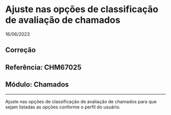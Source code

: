 # Ajuste nas opções de classificação de avaliação de chamados
16/06/2023
## Correção
## Referência: CHM67025
## Módulo: Chamados
***

Ajuste nas opções de classificação de avaliação de chamados para que sejam listadas as opções conforme o perfil do usuário.
